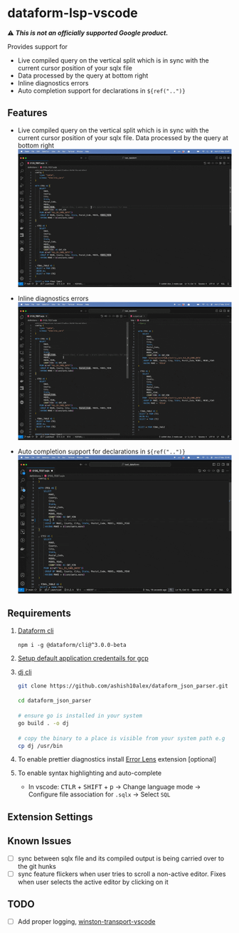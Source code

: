 # dataform-lsp-vscode

⚠️ ***This is not an officially supported Google product.***


Provides support for

* Live compiled query on the vertical split which is in sync with the current cursor position of your sqlx file
* Data processed by the query at bottom right
* Inline diagnostics errors
* Auto completion support for declarations in `${ref("..")}`

## Features

* Live compiled query on the vertical split which is in sync with the current cursor position of your sqlx file. Data processed by the query at bottom right
![compilation](media/images/compilation.gif)

* Inline diagnostics errors
![diagnostics](media/images/diagnostics.gif)

* Auto completion support for declarations in `${ref("..")}`
![auto-completion](media/images/auto-completion.gif)

## Requirements

1. [Dataform cli](https://cloud.google.com/dataform/docs/use-dataform-cli)

   `npm i -g @dataform/cli@^3.0.0-beta`

2. [Setup default application credentails for gcp](https://cloud.google.com/docs/authentication/provide-credentials-adc)

3. [dj cli](https://github.com/ashish10alex/dataform_json_parser)

   ```bash
   git clone https://github.com/ashish10alex/dataform_json_parser.git

   cd dataform_json_parser

   # ensure go is installed in your system
   go build . -o dj

   # copy the binary to a place is visible from your system path e.g
   cp dj /usr/bin
   ```

4. To enable prettier diagnostics install [Error Lens](https://marketplace.visualstudio.com/items?itemName=usernamehw.errorlens) extension [optional]

5. To enable syntax highlighting and auto-complete
   * In vscode: <kbd>CTLR</kbd> + <kbd>SHIFT</kbd> + <kbd>p</kbd> -> Change language mode -> Configure file association for `.sqlx` -> Select `SQL`

## Extension Settings


## Known Issues

- [ ] sync between sqlx file and its compiled output is being carried over to the git hunks
- [ ] sync feature flickers when user tries to scroll a non-active editor. Fixes when user selects the active editor by clicking on it

## TODO

- [ ] Add proper logging, [winston-transport-vscode](https://github.com/loderunner/winston-transport-vscode)


